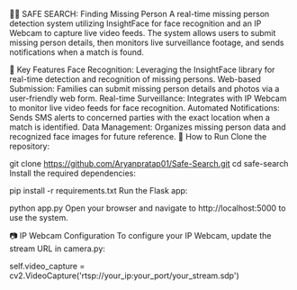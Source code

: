 🕵️‍♂️ SAFE SEARCH: Finding Missing Person
A real-time missing person detection system utilizing InsightFace for face recognition and an IP Webcam to capture live video feeds. The system allows users to submit missing person details, then monitors live surveillance footage, and sends notifications when a match is found.

🔧 Key Features
Face Recognition: Leveraging the InsightFace library for real-time detection and recognition of missing persons.
Web-based Submission: Families can submit missing person details and photos via a user-friendly web form.
Real-time Surveillance: Integrates with IP Webcam to monitor live video feeds for face recognition.
Automated Notifications: Sends SMS alerts to concerned parties with the exact location when a match is identified.
Data Management: Organizes missing person data and recognized face images for future reference.
🚀 How to Run
Clone the repository:

git clone https://github.com/Aryanpratap01/Safe-Search.git
cd safe-search
Install the required dependencies:

pip install -r requirements.txt
Run the Flask app:

python app.py
Open your browser and navigate to http://localhost:5000 to use the system.

📷 IP Webcam Configuration
To configure your IP Webcam, update the stream URL in camera.py:

self.video_capture = cv2.VideoCapture('rtsp://your_ip:your_port/your_stream.sdp')
